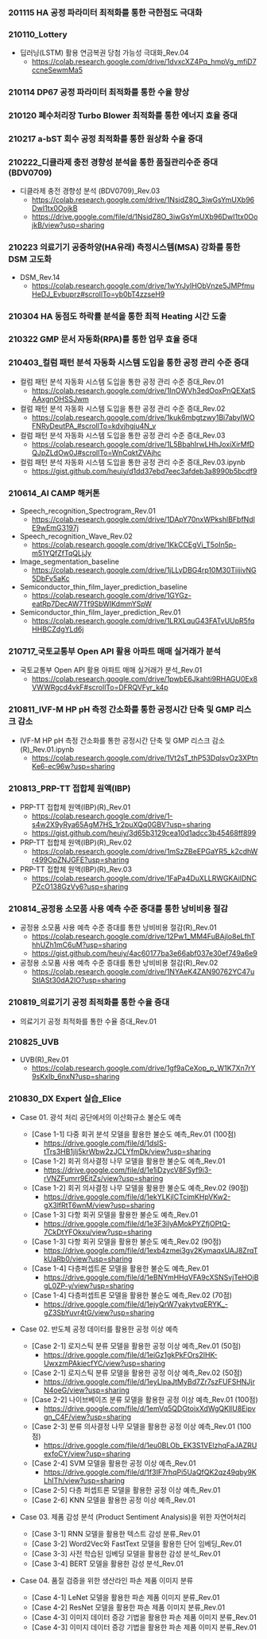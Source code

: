 ### 201115 HA 공정 파라미터 최적화를 통한 극한점도 극대화

### 210110_Lottery
- 딥러닝(LSTM) 활용 연금복권 당첨 가능성 극대화_Rev.04
  - https://colab.research.google.com/drive/1dvxcXZ4Pq_hmpVg_mfiD7ccneSewmMa5

### 210114 DP67 공정 파라미터 최적화를 통한 수율 향상

### 210120 폐수처리장 Turbo Blower 최적화를 통한 에너지 효율 증대

### 210217 a-bST 회수 공정 최적화를 통한 원상화 수율 증대

### 210222_디클라제 충전 경향성 분석을 통한 품질관리수준 증대 (BDV0709)
- 디클라제 충전 경향성 분석 (BDV0709)_Rev.03
  - https://colab.research.google.com/drive/1NsidZ8O_3iwGsYmUXb96DwI1tx0OojkB
  - https://drive.google.com/file/d/1NsidZ8O_3iwGsYmUXb96DwI1tx0OojkB/view?usp=sharing

### 210223 의료기기 공중하양(HA유래) 측정시스템(MSA) 강화를 통한 DSM 고도화
- DSM_Rev.14
  - https://colab.research.google.com/drive/1wYrJyIHObVnze5JMPfmuHeDJ_Evbuprz#scrollTo=yb0bT4zzseH9

### 210304 HA 동점도 하락률 분석을 통한 최적 Heating 시간 도출

### 210322 GMP 문서 자동화(RPA)를 통한 업무 효율 증대

### 210403_컬럼 패턴 분석 자동화 시스템 도입을 통한 공정 관리 수준 증대
- 컬럼 패턴 분석 자동화 시스템 도입을 통한 공정 관리 수준 증대_Rev.01
  - https://colab.research.google.com/drive/1InOWVh3edOoxPnQEXatSAAxgnOHSSJwm
- 컬럼 패턴 분석 자동화 시스템 도입을 통한 공정 관리 수준 증대_Rev.02
  - https://colab.research.google.com/drive/1kuk6mbgtzwy1Bi7abyIWOFNRyDeutPA_#scrollTo=kdvjhgju4N_v
- 컬럼 패턴 분석 자동화 시스템 도입을 통한 공정 관리 수준 증대_Rev.03
  - https://colab.research.google.com/drive/1L5BbahIrwLHhJoxiXirMfDQJpZLdOw0J#scrollTo=WnCqktZVAjhc
- 컬럼 패턴 분석 자동화 시스템 도입을 통한 공정 관리 수준 증대_Rev.03.ipynb
  - https://gist.github.com/heuiy/d1dd37ebd7eec3afdeb3a8990b5bcdf9

### 210614_AI CAMP 해커톤
- Speech_recognition_Spectrogram_Rev.01
  - https://colab.research.google.com/drive/1DApY70nxWPkshlBFbfNdlE9wEmG3197j
- Speech_recognition_Wave_Rev.02
  - https://colab.research.google.com/drive/1KkCCEgVi_T5oIn5p-m51YQfZfTqQLjJy
- Image_segmentation_baseline
  - https://colab.research.google.com/drive/1jLLyDBG4rp10M30TiijivNG5DbFv5aKc
- Semiconductor_thin_film_layer_prediction_baseline
  - https://colab.research.google.com/drive/1GYGz-eatRp7DecAW7Tf9SbWIKdmmYSpW
- Semiconductor_thin_film_layer_prediction_Rev.01
  - https://colab.research.google.com/drive/1LRXLquG43FATvUUpR5fqHHBCZdgYLd6j

### 210717_국토교통부 Open API 활용 아파트 매매 실거래가 분석
- 국토교통부 Open API 활용 아파트 매매 실거래가 분석_Rev.01
  - https://colab.research.google.com/drive/1pwbE6Jkahti9RHAGU0Ex8VWWRgcd4vkF#scrollTo=DFRQVFyr_k4p

### 210811_IVF-M HP pH 측정 간소화를 통한 공정시간 단축 및 GMP 리스크 감소
- IVF-M HP pH 측정 간소화를 통한 공정시간 단축 및 GMP 리스크 감소(R)_Rev.01.ipynb
  - https://colab.research.google.com/drive/1Vt2sT_thP53DqlsvOz3XPtnKe6-ec96w?usp=sharing

### 210813_PRP-TT 접합체 원액(IBP)
- PRP-TT 접합체 원액(IBP)(R)_Rev.01
  - https://colab.research.google.com/drive/1-s4w2X9yRya65AgM7HS_1r2puXQq0GBV?usp=sharing
  - https://gist.github.com/heuiy/3d65b3129cea10d1adcc3b45468ff899
- PRP-TT 접합체 원액(IBP)(R)_Rev.02
  - https://colab.research.google.com/drive/1mSzZBeEPGaYR5_k2cdhWr499OpZNJGFE?usp=sharing
- PRP-TT 접합체 원액(IBP)(R)_Rev.03
  - https://colab.research.google.com/drive/1FaPa4DuXLLRWGKAilDNCPZcO138GzVy6?usp=sharing

### 210814_공정용 소모품 사용 예측 수준 증대를 통한 낭비비용 절감
- 공정용 소모품 사용 예측 수준 증대를 통한 낭비비용 절감(R)_Rev.01
  - https://colab.research.google.com/drive/12Pw1_MM4FuBAjlo8eLfhThhUZh1mC6uM?usp=sharing
  - https://gist.github.com/heuiy/4ac60177ba3e66abf037e30ef749a6e9
- 공정용 소모품 사용 예측 수준 증대를 통한 낭비비용 절감(R)_Rev.02
  - https://colab.research.google.com/drive/1NYAeK4ZAN90762YC47uStlASt30dA2IO?usp=sharing

### 210819_의료기기 공정 최적화를 통한 수율 증대
- 의료기기 공정 최적화를 통한 수율 증대_Rev.01

### 210825_UVB
- UVB(R)_Rev.01
  - https://colab.research.google.com/drive/1gf9aCeXop_p_W1K7Xn7rY9sKxIb_6nxN?usp=sharing

### 210830_DX Expert 실습_Elice
- Case 01. 광석 처리 공단에서의 이산화규소 불순도 예측
    - [Case 1-1] 다중 회귀 분석 모델을 활용한 불순도 예측_Rev.01 (100점)
      - https://drive.google.com/file/d/1dslS-tTrs3HB1jlj5krWbw2zJCLYfmDk/view?usp=sharing
    - [Case 1-2] 회귀 의사결정 나무 모델을 활용한 불순도 예측_Rev.01
      - https://drive.google.com/file/d/1e1iDzycV8FSyf9i3-rVNZFumrr9EitZs/view?usp=sharing
    - [Case 1-2] 회귀 의사결정 나무 모델을 활용한 불순도 예측_Rev.02 (90점)
      - https://drive.google.com/file/d/1ekYLKjlCTcimKHpVKw2-gX3lfRtT6wnM/view?usp=sharing
    - [Case 1-3] 다항 회귀 모델을 활용한 불순도 예측_Rev.01
      - https://drive.google.com/file/d/1e3F3ilyAMokPYZfjOPtQ-7CkDtYFOkxu/view?usp=sharing
    - [Case 1-3] 다항 회귀 모델을 활용한 불순도 예측_Rev.02 (90점)
      - https://drive.google.com/file/d/1exb4zmei3gv2KymaqxUAJ8ZrqTkUaRb0/view?usp=sharing
    - [Case 1-4] 다층퍼셉트론 모델을 활용한 불순도 예측_Rev.01 
      - https://drive.google.com/file/d/1eBNYmHHqVFA9cXSNSvjTeHOjBgL0ZP-y/view?usp=sharing
    - [Case 1-4] 다층퍼셉트론 모델을 활용한 불순도 예측_Rev.02 (70점)
      - https://drive.google.com/file/d/1ejyQrW7yakytvqERYK_-gZ3SbYuvr4tG/view?usp=sharing

- Case 02. 반도체 공정 데이터를 활용한 공정 이상 예측
    - [Case 2-1] 로지스틱 분류 모델을 활용한 공정 이상 예측_Rev.01 (50점)
      - https://drive.google.com/file/d/1eiGz1gkPkFOrs2IHK-UwxzmPAkiecfYC/view?usp=sharing
    - [Case 2-1] 로지스틱 분류 모델을 활용한 공정 이상 예측_Rev.02 (50점)
      - https://drive.google.com/file/d/1eyLlpaJtMyBd7Zr7szFUFSHNJjrN4oeG/view?usp=sharing
    - [Case 2-2] 나이브베이즈 분류 모델을 활용한 공정 이상 예측_Rev.01 (100점)
      - https://drive.google.com/file/d/1emVq5QDGtoixXdWgQKllU8Eipvgn_C4F/view?usp=sharing
    - [Case 2-3] 분류 의사결정 나무 모델을 활용한 공정 이상 예측_Rev.01 (100점)
      - https://drive.google.com/file/d/1eu0BLOb_EK3S1VElzhqFaJAZRUexfoCY/view?usp=sharing
    - [Case 2-4] SVM 모델을 활용한 공정 이상 예측_Rev.01 
      - https://drive.google.com/file/d/1f3IF7rhqPi5UaQfQK2qz49qby9KLhITh/view?usp=sharing
    - [Case 2-5] 다층 퍼셉트론 모델을 활용한 공정 이상 예측_Rev.01
    - [Case 2-6] KNN 모델을 활용한 공정 이상 예측_Rev.01

- Case 03. 제품 감성 분석 (Product Sentiment Analysis)을 위한 자연어처리
    - [Case 3-1] RNN 모델을 활용한 텍스트 감성 분류_Rev.01
    - [Case 3-2] Word2Vec와 FastText 모델을 활용한 단어 임베딩_Rev.01
    - [Case 3-3] 사전 학습된 임베딩 모델을 활용한 감성 분석_Rev.01
    - [Case 3-4] BERT 모델을 활용한 감성 분석_Rev.01

- Case 04. 품질 검증을 위한 생산라인 파손 제품 이미지 분류
    - [Case 4-1] LeNet 모델을 활용한 파손 제품 이미지 분류_Rev.01
    - [Case 4-2] ResNet 모델을 활용한 파손 제품 이미지 분류_Rev.01
    - [Case 4-3] 이미지 데이터 증강 기법을 활용한 파손 제품 이미지 분류_Rev.01
    - [Case 4-3] 이미지 데이터 증강 기법을 활용한 파손 제품 이미지 분류_Rev.01
